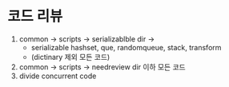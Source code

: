 # 코드 리뷰
1. common -> scripts -> serializablble dir -> 
   - serializable hashset, que, randomqueue, stack, transform
   - (dictinary 제외 모든 코드)
1. common -> scripts -> needreview dir 이하 모든 코드
1. divide concurrent code